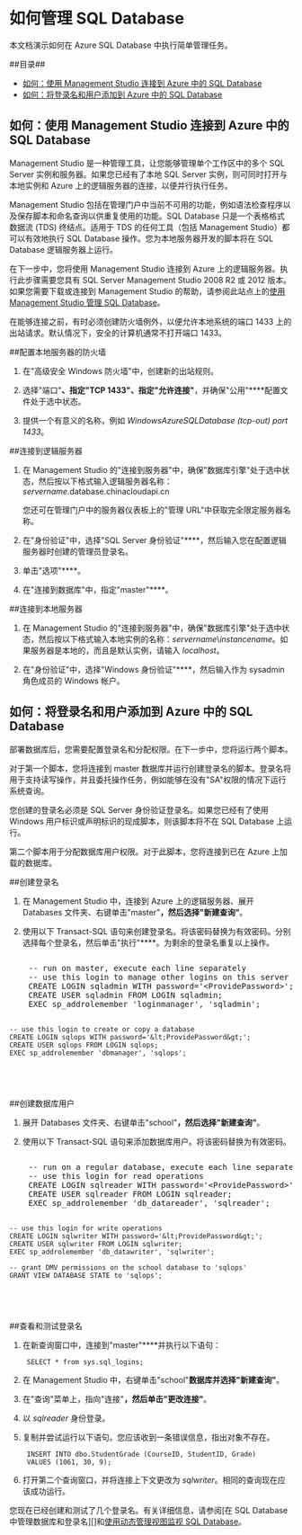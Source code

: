 <properties umbracoNaviHide="0" pageTitle="如何管理 SQL Database" metaKeywords="Azure SQL database, SQL database, manage sql database, add logins, connect to sql database" description="了解如何管理 Azure SQL Database." linkid="devnav-manage-services-cloud-services" urlDisplayName="Cloud Services" headerExpose="" footerExpose="" disqusComments="1" title="How to Manage SQL Database" authors="" />
<tags ms.service=""
    ms.date=""
    wacn.date=""
    />


<h1><a id="swap"></a>如何管理 SQL Database</h1>

本文档演示如何在 Azure SQL Database 中执行简单管理任务。 

##目录##

* [如何：使用 Management Studio 连接到 Azure 中的 SQL Database](#connect)
* [如何：将登录名和用户添加到 Azure 中的 SQL Database](#addlogins)


<h2><a id="connect"></a>如何：使用 Management Studio 连接到 Azure 中的 SQL Database</h2>

Management Studio 是一种管理工具，让您能够管理单个工作区中的多个 SQL Server 实例和服务器。如果您已经有了本地 SQL Server 实例，则可同时打开与本地实例和 Azure 上的逻辑服务器的连接，以便并行执行任务。

Management Studio 包括在管理门户中当前不可用的功能，例如语法检查程序以及保存脚本和命名查询以供重复使用的功能。SQL Database 只是一个表格格式数据流 (TDS) 终结点。适用于 TDS 的任何工具（包括 Management Studio）都可以有效地执行 SQL Database 操作。您为本地服务器开发的脚本将在 SQL Database 逻辑服务器上运行。 

在下一步中，您将使用 Management Studio 连接到 Azure 上的逻辑服务器。执行此步骤需要您具有 SQL Server Management Studio 2008 R2 或 2012 版本。如果您需要下载或连接到 Management Studio 的帮助，请参阅此站点上的[使用 Management Studio 管理 SQL Database][]。

在能够连接之前，有时必须创建防火墙例外，以便允许本地系统的端口 1433 上的出站请求。默认情况下，安全的计算机通常不打开端口 1433。 

##配置本地服务器的防火墙

1. 在"高级安全 Windows 防火墙"中，创建新的出站规则。

2. 选择"端口"****、指定"TCP 1433"、指定"允许连接"****，并确保"公用"****配置文件处于选中状态。

3. 提供一个有意义的名称，例如 *WindowsAzureSQLDatabase (tcp-out) port 1433*。 


##连接到逻辑服务器

1. 在 Management Studio 的"连接到服务器"中，确保"数据库引擎"处于选中状态，然后按以下格式输入逻辑服务器名称：*servername*.database.chinacloudapi.cn

	您还可在管理门户中的服务器仪表板上的"管理 URL"中获取完全限定服务器名称。

2. 在"身份验证"中，选择"SQL Server 身份验证"****，然后输入您在配置逻辑服务器时创建的管理员登录名。

3. 单击"选项"****。 

4. 在"连接到数据库"中，指定"master"****。


##连接到本地服务器

1. 在 Management Studio 的"连接到服务器"中，确保"数据库引擎"处于选中状态，然后按以下格式输入本地实例的名称：*servername*\\*instancename*。如果服务器是本地的，而且是默认实例，请输入 *localhost*。

2. 在"身份验证"中，选择"Windows 身份验证"****，然后输入作为 sysadmin 角色成员的 Windows 帐户。


<h2><a id="addlogins"></a>如何：将登录名和用户添加到 Azure 中的 SQL Database</h2>

部署数据库后，您需要配置登录名和分配权限。在下一步中，您将运行两个脚本。

对于第一个脚本，您将连接到 master 数据库并运行创建登录名的脚本。登录名将用于支持读写操作，并且委托操作任务，例如能够在没有"SA"权限的情况下运行系统查询。

您创建的登录名必须是 SQL Server 身份验证登录名。如果您已经有了使用 Windows 用户标识或声明标识的现成脚本，则该脚本将不在 SQL Database 上运行。

第二个脚本用于分配数据库用户权限。对于此脚本，您将连接到已在 Azure 上加载的数据库。

##创建登录名

1. 在 Management Studio 中，连接到 Azure 上的逻辑服务器、展开 Databases 文件夹、右键单击"master"****，然后选择"新建查询"****。

2. 使用以下 Transact-SQL 语句来创建登录名。将该密码替换为有效密码。分别选择每个登录名，然后单击"执行"****。为剩余的登录名重复以上操作。

<div style="width:auto; height:auto; overflow:auto"><pre>
    -- run on master, execute each line separately
    -- use this login to manage other logins on this server
    CREATE LOGIN sqladmin WITH password='&lt;ProvidePassword&gt;'; 
    CREATE USER sqladmin FROM LOGIN sqladmin;
    EXEC sp_addrolemember 'loginmanager', 'sqladmin';

    -- use this login to create or copy a database
    CREATE LOGIN sqlops WITH password='&lt;ProvidePassword&gt;';
    CREATE USER sqlops FROM LOGIN sqlops;
    EXEC sp_addrolemember 'dbmanager', 'sqlops';
</pre></div>


##创建数据库用户

1. 展开 Databases 文件夹、右键单击"school"****，然后选择"新建查询"****。

2. 使用以下 Transact-SQL 语句来添加数据库用户。将该密码替换为有效密码。 

<div style="width:auto; height:auto; overflow:auto"><pre>
    -- run on a regular database, execute each line separately
    -- use this login for read operations
    CREATE LOGIN sqlreader WITH password='&lt;ProvidePassword&gt;';
    CREATE USER sqlreader FROM LOGIN sqlreader;
    EXEC sp_addrolemember 'db_datareader', 'sqlreader';

    -- use this login for write operations
    CREATE LOGIN sqlwriter WITH password='&lt;ProvidePassword&gt;';
    CREATE USER sqlwriter FROM LOGIN sqlwriter;
    EXEC sp_addrolemember 'db_datawriter', 'sqlwriter';

    -- grant DMV permissions on the school database to 'sqlops'
    GRANT VIEW DATABASE STATE to 'sqlops';
</pre></div>

##查看和测试登录名

1. 在新查询窗口中，连接到"master"****并执行以下语句： 

        SELECT * from sys.sql_logins;

2. 在 Management Studio 中，右键单击"school"****数据库并选择"新建查询"****。

3. 在"查询"菜单上，指向"连接"****，然后单击"更改连接"****。

4. 以 *sqlreader* 身份登录。

5. 复制并尝试运行以下语句。您应该收到一条错误信息，指出对象不存在。

        INSERT INTO dbo.StudentGrade (CourseID, StudentID, Grade)
        VALUES (1061, 30, 9);

6. 打开第二个查询窗口，并将连接上下文更改为 *sqlwriter*。相同的查询现在应该成功运行。

您现在已经创建和测试了几个登录名。有关详细信息，请参阅[在 SQL Database 中管理数据库和登录名][]和[使用动态管理视图监视 SQL Database][]。

[管理数据库和 SQL Database 中的登录名]: http://msdn.microsoft.com/zh-cn/library/azure/ee336235.aspx
[使用动态管理视图监视 SQL Database]: http://msdn.microsoft.com/zh-cn/library/azure/ff394114.aspx
[使用 Management Studio 管理 SQL Database]: /develop/net/common-tasks/sql-azure-management/





